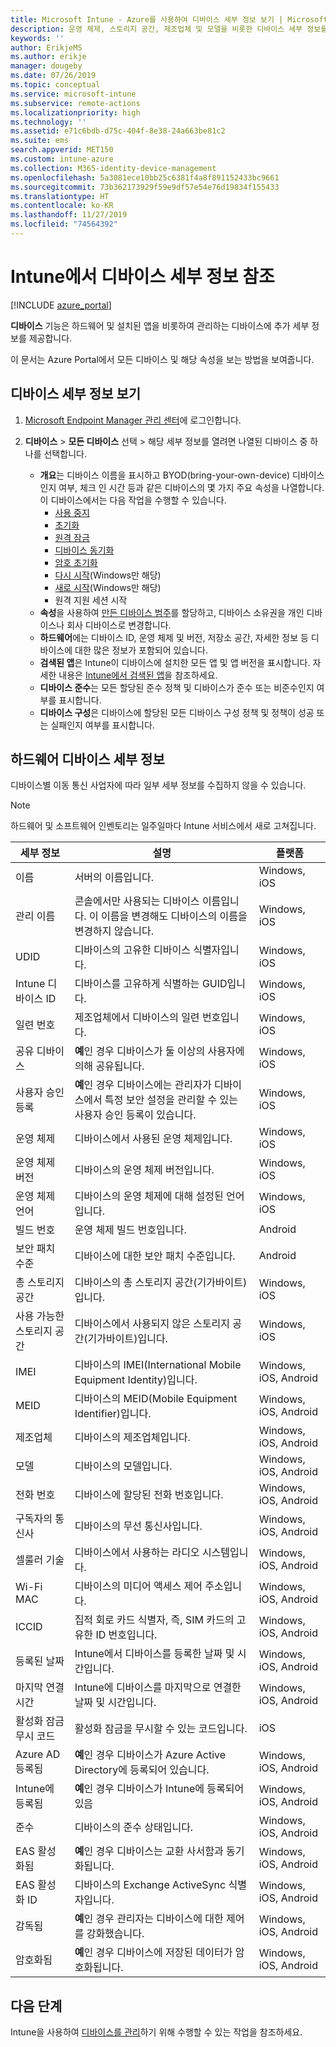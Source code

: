 ```yaml
---
title: Microsoft Intune - Azure를 사용하여 디바이스 세부 정보 보기 | Microsoft Docs
description: 운영 체제, 스토리지 공간, 제조업체 및 모델을 비롯한 디바이스 세부 정보를 봅니다. Azure에서 Microsoft Intune을 사용하여 설치된 앱의 목록을 가져오고, 준수 정책을 확인하고, TeamViewer를 설정합니다. 관리하는 디바이스의 인벤토리 보기와 유사합니다.
keywords: ''
author: ErikjeMS
ms.author: erikje
manager: dougeby
ms.date: 07/26/2019
ms.topic: conceptual
ms.service: microsoft-intune
ms.subservice: remote-actions
ms.localizationpriority: high
ms.technology: ''
ms.assetid: e71c6bdb-d75c-404f-8e38-24a663be81c2
ms.suite: ems
search.appverid: MET150
ms.custom: intune-azure
ms.collection: M365-identity-device-management
ms.openlocfilehash: 5a3081ece10bb25c6381f4a8f891152433bc9661
ms.sourcegitcommit: 73b362173929f59e9df57e54e76d19834f155433
ms.translationtype: HT
ms.contentlocale: ko-KR
ms.lasthandoff: 11/27/2019
ms.locfileid: "74564392"
---
```

# <a name="see-device-details-in-intune"></a>Intune에서 디바이스 세부 정보 참조

[!INCLUDE [azure_portal](../includes/azure_portal.md)]

**디바이스** 기능은 하드웨어 및 설치된 앱을 비롯하여 관리하는 디바이스에 추가 세부 정보를 제공합니다.

이 문서는 Azure Portal에서 모든 디바이스 및 해당 속성을 보는 방법을 보여줍니다.

## <a name="view-the-device-details"></a>디바이스 세부 정보 보기

1. [Microsoft Endpoint Manager 관리 센터](https://go.microsoft.com/fwlink/?linkid=2109431)에 로그인합니다.
3. **디바이스** > **모든 디바이스** 선택 &gt; 해당 세부 정보를 열려면 나열된 디바이스 중 하나를 선택합니다.

   - **개요**는 디바이스 이름을 표시하고 BYOD(bring-your-own-device) 디바이스인지 여부, 체크 인 시간 등과 같은 디바이스의 몇 가지 주요 속성을 나열합니다. 이 디바이스에서는 다음 작업을 수행할 수 있습니다.
      - [사용 중지](devices-wipe.md#retire)
      - [초기화](devices-wipe.md#wipe)
      - [원격 잠금](device-remote-lock.md)
      - [디바이스 동기화](device-sync.md)
      - [암호 초기화](device-passcode-reset.md)
      - [다시 시작](device-restart.md)(Windows만 해당)
      - [새로 시작](device-fresh-start.md)(Windows만 해당)
      - 원격 지원 세션 시작
   - **속성**을 사용하여 [만든 디바이스 범주](../enrollment/device-group-mapping.md)를 할당하고, 디바이스 소유권을 개인 디바이스나 회사 디바이스로 변경합니다.
   - **하드웨어**에는 디바이스 ID, 운영 체제 및 버전, 저장소 공간, 자세한 정보 등 디바이스에 대한 많은 정보가 포함되어 있습니다.
   - **검색된 앱**은 Intune이 디바이스에 설치한 모든 앱 및 앱 버전을 표시합니다. 자세한 내용은 [Intune에서 검색된 앱](../apps/app-discovered-apps.md)을 참조하세요.
   - **디바이스 준수**는 모든 할당된 준수 정책 및 디바이스가 준수 또는 비준수인지 여부를 표시합니다.
   - **디바이스 구성**은 디바이스에 할당된 모든 디바이스 구성 정책 및 정책이 성공 또는 실패인지 여부를 표시합니다.

## <a name="hardware-device-details"></a>하드웨어 디바이스 세부 정보
디바이스별 이동 통신 사업자에 따라 일부 세부 정보를 수집하지 않을 수 있습니다.

> [!Note]  
> 하드웨어 및 소프트웨어 인벤토리는 일주일마다 Intune 서비스에서 새로 고쳐집니다.

|세부 정보|설명|플랫폼| 
|--------------|----------------------|----|  
|이름|서버의 이름입니다.|Windows, iOS|
|관리 이름|콘솔에서만 사용되는 디바이스 이름입니다. 이 이름을 변경해도 디바이스의 이름을 변경하지 않습니다.|Windows, iOS|
|UDID|디바이스의 고유한 디바이스 식별자입니다.|Windows, iOS|
|Intune 디바이스 ID|디바이스를 고유하게 식별하는 GUID입니다.|Windows, iOS|
|일련 번호|제조업체에서 디바이스의 일련 번호입니다.|Windows, iOS|
|공유 디바이스|**예**인 경우 디바이스가 둘 이상의 사용자에 의해 공유됩니다.|Windows, iOS|
|사용자 승인 등록|**예**인 경우 디바이스에는 관리자가 디바이스에서 특정 보안 설정을 관리할 수 있는 사용자 승인 등록이 있습니다.|Windows, iOS|
|운영 체제|디바이스에서 사용된 운영 체제입니다.|Windows, iOS|
|운영 체제 버전|디바이스의 운영 체제 버전입니다.|Windows, iOS|
|운영 체제 언어|디바이스의 운영 체제에 대해 설정된 언어입니다.|Windows, iOS|
|빌드 번호|운영 체제 빌드 번호입니다.|Android|
|보안 패치 수준|디바이스에 대한 보안 패치 수준입니다.|Android|
|총 스토리지 공간|디바이스의 총 스토리지 공간(기가바이트)입니다.|Windows, iOS|
|사용 가능한 스토리지 공간|디바이스에서 사용되지 않은 스토리지 공간(기가바이트)입니다.|Windows, iOS|
|IMEI|디바이스의 IMEI(International Mobile Equipment Identity)입니다.|Windows, iOS, Android|
|MEID|디바이스의 MEID(Mobile Equipment Identifier)입니다.|Windows, iOS, Android|
|제조업체|디바이스의 제조업체입니다.|Windows, iOS, Android|
|모델|디바이스의 모델입니다.|Windows, iOS, Android|
|전화 번호|디바이스에 할당된 전화 번호입니다.|Windows, iOS, Android|
|구독자의 통신사|디바이스의 무선 통신사입니다.|Windows, iOS, Android|
|셀룰러 기술|디바이스에서 사용하는 라디오 시스템입니다.|Windows, iOS, Android|
|Wi-Fi MAC|디바이스의 미디어 액세스 제어 주소입니다.|Windows, iOS, Android|
|ICCID|집적 회로 카드 식별자, 즉, SIM 카드의 고유한 ID 번호입니다.|Windows, iOS, Android|
|등록된 날짜|Intune에서 디바이스를 등록한 날짜 및 시간입니다.|Windows, iOS, Android|
|마지막 연결 시간|Intune에 디바이스를 마지막으로 연결한 날짜 및 시간입니다.|Windows, iOS, Android|
|활성화 잠금 무시 코드|활성화 잠금을 무시할 수 있는 코드입니다.|iOS|
|Azure AD 등록됨|**예**인 경우 디바이스가 Azure Active Directory에 등록되어 있습니다.|Windows, iOS, Android|
|Intune에 등록됨|**예**인 경우 디바이스가 Intune에 등록되어 있음|Windows, iOS, Android|
|준수|디바이스의 준수 상태입니다.|Windows, iOS, Android|
|EAS 활성화됨|**예**인 경우 디바이스는 교환 사서함과 동기화됩니다.|Windows, iOS, Android|
|EAS 활성화 ID|디바이스의 Exchange ActiveSync 식별자입니다.|Windows, iOS, Android|
|감독됨|**예**인 경우 관리자는 디바이스에 대한 제어를 강화했습니다.|Windows, iOS, Android|
|암호화됨|**예**인 경우 디바이스에 저장된 데이터가 암호화됩니다.|Windows, iOS, Android|



## <a name="next-steps"></a>다음 단계
Intune을 사용하여 [디바이스를 관리](device-management.md)하기 위해 수행할 수 있는 작업을 참조하세요.
